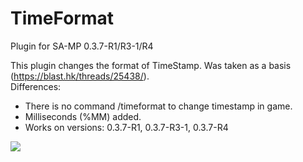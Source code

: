 # TimeFormat
Plugin for SA-MP 0.3.7-R1/R3-1/R4

This plugin changes the format of TimeStamp. Was taken as a basis (https://blast.hk/threads/25438/).  
Differences:
* There is no command /timeformat to change timestamp in game.
* Milliseconds (%MM) added.
* Works on versions: 0.3.7-R1, 0.3.7-R3-1, 0.3.7-R4

![](https://i.imgur.com/vS26BEL.png)
